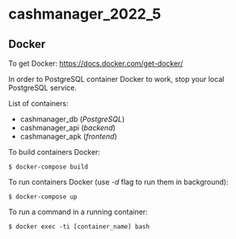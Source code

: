# cashmanager_2022_5

## Docker

To get Docker: https://docs.docker.com/get-docker/

In order to PostgreSQL container Docker to work, stop your local PostgreSQL service.

List of containers:
- cashmanager_db (*PostgreSQL*)
- cashmanager_api (*backend*)
- cashmanager_apk (*frontend*)

To build containers Docker:
```shell
$ docker-compose build
```

To run containers Docker (use *-d* flag to run them in background):
```shell
$ docker-compose up
```

To run a command in a running container:
```shell
$ docker exec -ti [container_name] bash
```
